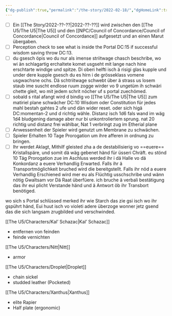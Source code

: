 ```yaml
---
{"dg-publish":true,"permalink":"/the-story/2022-02-18/","dgHomeLink":true,"dgPassFrontmatter":true}
---
```


- [ ] Ein [[The Story/2022-??-??|2022-??-??]] wird zwischen den [[The U5/The U5|The U5]] und den [[NPC/Council of Concordance/Council of Concordance|Council of Concordance]] aufgesetzt und an einen Marut übergaben.
- [ ] Perception check to see what is inside the Portal DC:15 if successful wisdom saving throw DC:13.
- [ ] du gsesch öpis wo du nur als imense striitwage chasch beschribe, wo wi än schlagartig erchaltete komet usgseht mit lange nach hine erschtarte windige und spitze. Di oberi helfti isch ä risigi glas kupple und under dere kupple gsesch du es hirn i de grösseklass vomene usgwachsne ochs. Dä schtriitwage schwebt über ä strass us losem staub ime suscht endlose ruum zogge wirder vo 9 ungetüm ih schwäri chette gleit, wo mit jedem schrit nöcher uf s portal zuechömed.
- [ ] sobald s rital afangt wird d bindig vo [[The U5/The U5|The U5]] zum matiriel plane schwächer DC:10 Wisdom oder Constitution für jedes mahl bestah gahtes 2 ufe und dän wider reset. oder sich higä DC:momentan-2 und d richtig wähle. Distanz isch 1d6 fals wand im wäg 1d4 bludgening damage aber nur bi unkontroliertem sprung. nat 20 richtig und distanz frei wählbar, Nat 1 verbringt zug im Etherial plane
- [ ] Anwessenheit der Spieler wird genutzt um Membrane zu schwächen.
- [ ] Spieler Erhalten 10 Tage Prorogation um ihre afferen in ordnung zu bringen.
- [ ] Ihr werdet Aklagt, Mithilf gleisted zha a de destabilisierig vo ==euere== Kristallspäre, und somit dä wäg gebenet händ für üsseri Chräft. eu stönd 10 Täg Prorogation zue im Aschluss werded ihr i dä Halle vo dä Konkordanz a euere Verhandlig Erwarted. Falls ihr ä Transportmöglichkeit bruched wird die bereitgstellt. Falls ihr nöd a euere Verhandlig Erschiened wird mer eu als Flüchtig usschschribe und wänn nötig Gwaltsam vor Dä Raat überfüere. ich bruche ä verbali bestätigung das ihr eui plicht Verstande händ und ä Antwort öb ihr Transbort benötiged.

wo sich s Portal schlüssed merked ihr wie Starch das zie gsi isch wo ihr gspührt händ, Eui huut isch vo violeti adere überzoge wonner jetz gsend das die sich langsam zrugbilded und verschwinded.

[[The U5/Characters/Kal’ Schazac|Kal’ Schazac]]
- entfernen von feinden 
- feinde vernichten

[[The U5/Characters/Nitt|Nitt]]
- armor

[[The U5/Characters/Droplet|Droplet]]
- chain sickel
- studded leather (Pocketed)

[[The U5/Characters/Xanthus|Xanthus]]
- elite Rapier
- Half plate (ergonomic)

